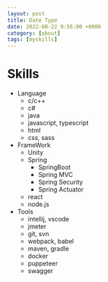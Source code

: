 ```yaml
---
layout: post
title: Date Type
date: 2022-08-22 9:56:00 +0900
category: [about]
tags: [myskills]
---
```


# Skills
 * Language
   * c/c++
   * c#
   * java
   * javascript, typescript
   * html
   * css, sass
 * FrameWork
   * Unity
   * Spring
     * SpringBoot
     * Spring MVC
     * Spring Security
     * Spring Actuator
   * react
   * node.js
 * Tools
   * intellij, vscode
   * jmeter
   * git, svn
   * webpack, babel
   * maven, gradle
   * docker
   * puppeteer
   * swagger
   



